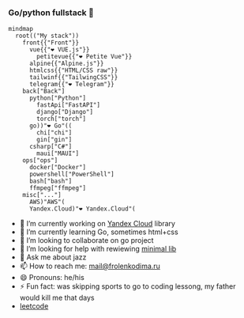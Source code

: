 ### Go/python fullstack 👋

```mermaid
mindmap
  root(("My stack"))
    front{{"Front"}}
      vue{{"❤️ VUE.js"}}
        petitevue{{"❤️ Petite Vue"}}
      alpine{{"Alpine.js"}}
      htmlcss{{"HTML/CSS raw"}}
      tailwinf{{"TailwingCSS"}}
      telegram{{"❤️ Telegram"}}
    back["Back"]
      python["Python"]
        fastApi["FastAPI"]
        django["Django"]
        torch["torch"]
      go))"❤️ Go"((
        chi["chi"]
        gin["gin"]
      csharp["C#"]
        maui["MAUI"]
    ops["ops"]
      docker["Docker"]
      powershell["PowerShell"]
      bash["bash"]
      ffmpeg["ffmpeg"]
    misc["..."]
      AWS)"AWS"(
      Yandex.Cloud)"❤️ Yandex.Cloud"(
```

- 🔭 I’m currently working on [Yandex Cloud](https://cloud.yandex.ru) library
- 🌱 I’m currently learning Go, sometimes html+css
- 👯 I’m looking to collaborate on go project
- 🤔 I’m looking for help with rewiewing [minimal lib](https://github.com/thefrol/minimal)
- 💬 Ask me about jazz
- 📫 How to reach me: mail@frolenkodima.ru
- 😄 Pronouns: he/his
- ⚡ Fun fact: was skipping sports to go to coding lessong, my father would kill me that days
- [leetcode](https://leetcode.com/thefrol/)
